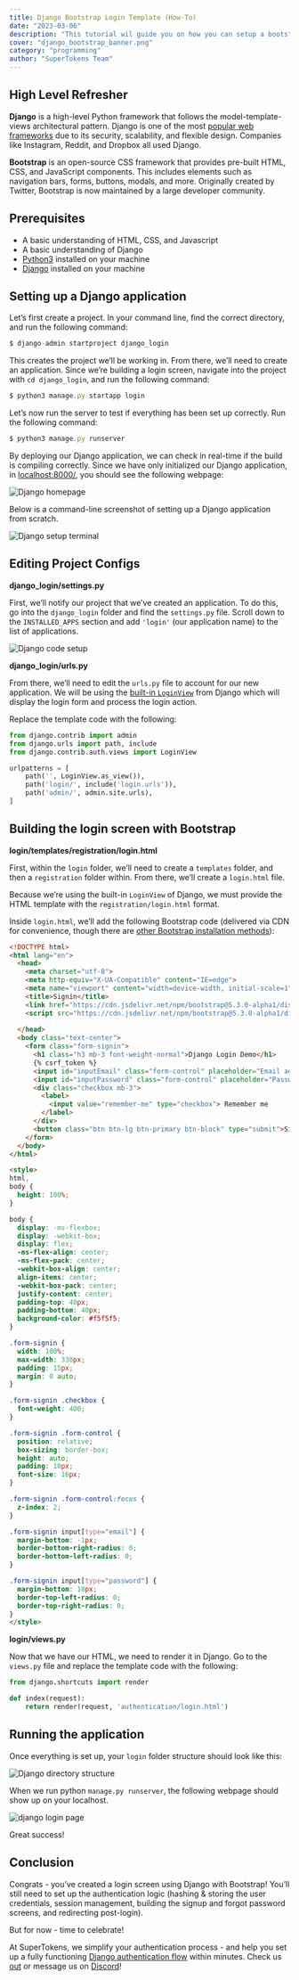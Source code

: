 ```yaml
---
title: Django Bootstrap Login Template (How-To)
date: "2023-03-06"
description: "This tutorial wil guide you on how you can setup a bootstrap login template in Django"
cover: "django_bootstrap_banner.png"
category: "programming"
author: "SuperTokens Team"
---
```


## High Level Refresher

**Django** is a high-level Python framework that follows the model-template-views architectural pattern. Django is one of the most [popular web frameworks](https://www.jetbrains.com/lp/devecosystem-2022/python/) due to its security, scalability, and flexible design. Companies like Instagram, Reddit, and Dropbox all used Django. 

**Bootstrap** is an open-source CSS framework that provides pre-built HTML, CSS, and JavaScript components. This includes elements such as navigation bars, forms, buttons, modals, and more. Originally created by Twitter, Bootstrap is now maintained by a large developer community.

## Prerequisites

- A basic understanding of HTML, CSS, and Javascript
- A basic understanding of Django
- [Python3](https://www.python.org/downloads/) installed on your machine
- [Django](https://docs.djangoproject.com/en/4.1/topics/install/) installed on your machine

## Setting up a Django application

Let’s first create a project. In your command line, find the correct directory, and run the following command: 

```jsx
$ django-admin startproject django_login
```

This creates the project we’ll be working in. From there, we’ll need to create an application. Since we’re building a login screen, navigate into the project with `cd django_login`, and run the following command: 

```jsx
$ python3 manage.py startapp login
```

Let’s now run the server to test if everything has been set up correctly. Run the following command: 

```jsx
$ python3 manage.py runserver
```

By deploying our Django application, we can check in real-time if the build is compiling correctly. Since we have only initialized our Django application, in [localhost:8000/](http://localhost:8000/), you should see the following webpage:

![Django homepage](./django_landing_page.png)

Below is a command-line screenshot of setting up a Django application from scratch. 

![Django setup terminal](./django_terminal.png)

## Editing Project Configs

**django_login/settings.py**

First, we’ll notify our project that we’ve created an application. To do this, go into the `django_login` folder and find the `settings.py` file. Scroll down to the `INSTALLED_APPS` section and add `'login'` (our application name) to the list of applications.

![Django code setup](./django_application_setup.png)

**django_login/urls.py**

From there, we’ll need to edit the `urls.py` file to account for our new application. We will be using the [built-in `LoginView`](https://docs.djangoproject.com/en/4.1/topics/auth/default/) from Django which will display the login form and process the login action. 

Replace the template code with the following:

```python
from django.contrib import admin
from django.urls import path, include
from django.contrib.auth.views import LoginView

urlpatterns = [
    path('', LoginView.as_view()),
    path('login/', include('login.urls')),
    path('admin/', admin.site.urls),
]
```

## Building the login screen with Bootstrap

**login/templates/registration/login.html**

First, within the `login` folder, we’ll need to create a `templates` folder, and then a `registration` folder within. From there, we’ll create a `login.html` file.

Because we’re using the built-in `LoginView` of Django, we must provide the HTML template with the `registration/login.html` format. 

Inside `login.html`, we’ll add the following Bootstrap code (delivered via CDN for convenience, though there are [other Bootstrap installation methods](https://getbootstrap.com/docs/5.3/getting-started/download/)):

```html
<!DOCTYPE html>
<html lang="en">
  <head>
    <meta charset="utf-8">
    <meta http-equiv="X-UA-Compatible" content="IE=edge">
    <meta name="viewport" content="width=device-width, initial-scale=1">
    <title>Signin</title>
    <link href="https://cdn.jsdelivr.net/npm/bootstrap@5.3.0-alpha1/dist/css/bootstrap.min.css" rel="stylesheet" integrity="sha384-GLhlTQ8iRABdZLl6O3oVMWSktQOp6b7In1Zl3/Jr59b6EGGoI1aFkw7cmDA6j6gD" crossorigin="anonymous">    
    <script src="https://cdn.jsdelivr.net/npm/bootstrap@5.3.0-alpha1/dist/js/bootstrap.bundle.min.js" integrity="sha384-w76AqPfDkMBDXo30jS1Sgez6pr3x5MlQ1ZAGC+nuZB+EYdgRZgiwxhTBTkF7CXvN" crossorigin="anonymous"></script>
    
  </head>
  <body class="text-center">
    <form class="form-signin">
      <h1 class="h3 mb-3 font-weight-normal">Django Login Demo</h1>
      {% csrf_token %}
      <input id="inputEmail" class="form-control" placeholder="Email address" required="" autofocus="" type="email">
      <input id="inputPassword" class="form-control" placeholder="Password" required="" type="password">
      <div class="checkbox mb-3">
        <label>
          <input value="remember-me" type="checkbox"> Remember me
        </label>
      </div>
      <button class="btn btn-lg btn-primary btn-block" type="submit">Sign in</button>
    </form>
  </body>
</html>

<style>
html,
body {
  height: 100%;
}

body {
  display: -ms-flexbox;
  display: -webkit-box;
  display: flex;
  -ms-flex-align: center;
  -ms-flex-pack: center;
  -webkit-box-align: center;
  align-items: center;
  -webkit-box-pack: center;
  justify-content: center;
  padding-top: 40px;
  padding-bottom: 40px;
  background-color: #f5f5f5;
}

.form-signin {
  width: 100%;
  max-width: 330px;
  padding: 15px;
  margin: 0 auto;
}

.form-signin .checkbox {
  font-weight: 400;
}

.form-signin .form-control {
  position: relative;
  box-sizing: border-box;
  height: auto;
  padding: 10px;
  font-size: 16px;
}

.form-signin .form-control:focus {
  z-index: 2;
}

.form-signin input[type="email"] {
  margin-bottom: -1px;
  border-bottom-right-radius: 0;
  border-bottom-left-radius: 0;
}

.form-signin input[type="password"] {
  margin-bottom: 10px;
  border-top-left-radius: 0;
  border-top-right-radius: 0;
}
</style>
```

**login/views.py**

Now that we have our HTML, we need to render it in Django. Go to the `views.py` file and replace the template code with the following:

```python
from django.shortcuts import render

def index(request):
    return render(request, 'authentication/login.html')
```

## Running the application

Once everything is set up, your `login` folder structure should look like this:

![Django directory structure](./django_directory_structure.png)

When we run python `manage.py runserver`, the following webpage should show up on your localhost.

![django login page](./django_login_page.png)

Great success!

## Conclusion

Congrats - you’ve created a login screen using Django with Bootstrap! You’ll still need to set up the authentication logic (hashing & storing the user credentials, session management, building the signup and forgot password screens, and redirecting post-login).

But for now - time to celebrate!

At SuperTokens, we simplify your authentication process - and help you set up a fully functioning [Django authentication flow](https://github.com/supertokens/supertokens-python/tree/master/examples/with-django/with-thirdpartyemailpassword) within minutes. Check us [out](https://supertokens.com) or message us on [Discord](https://supertokens.com/discord)!